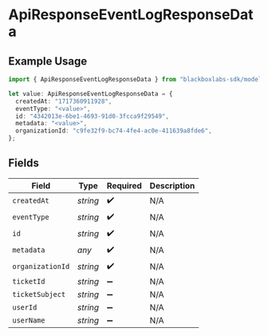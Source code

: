 # ApiResponseEventLogResponseData

## Example Usage

```typescript
import { ApiResponseEventLogResponseData } from "blackboxlabs-sdk/models";

let value: ApiResponseEventLogResponseData = {
  createdAt: "1717360911928",
  eventType: "<value>",
  id: "4342013e-6be1-4693-91d0-3fcca9f29549",
  metadata: "<value>",
  organizationId: "c9fe32f9-bc74-4fe4-ac0e-411639a8fde6",
};
```

## Fields

| Field              | Type               | Required           | Description        |
| ------------------ | ------------------ | ------------------ | ------------------ |
| `createdAt`        | *string*           | :heavy_check_mark: | N/A                |
| `eventType`        | *string*           | :heavy_check_mark: | N/A                |
| `id`               | *string*           | :heavy_check_mark: | N/A                |
| `metadata`         | *any*              | :heavy_check_mark: | N/A                |
| `organizationId`   | *string*           | :heavy_check_mark: | N/A                |
| `ticketId`         | *string*           | :heavy_minus_sign: | N/A                |
| `ticketSubject`    | *string*           | :heavy_minus_sign: | N/A                |
| `userId`           | *string*           | :heavy_minus_sign: | N/A                |
| `userName`         | *string*           | :heavy_minus_sign: | N/A                |